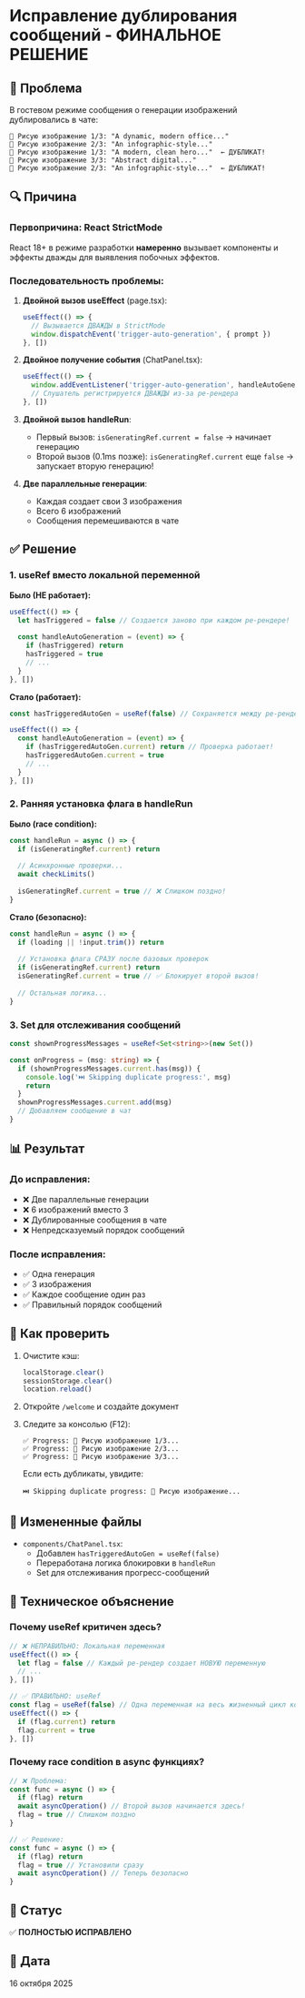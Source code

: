 # Исправление дублирования сообщений - ФИНАЛЬНОЕ РЕШЕНИЕ

## 🐛 Проблема
В гостевом режиме сообщения о генерации изображений дублировались в чате:
```
🎨 Рисую изображение 1/3: "A dynamic, modern office..."
🎨 Рисую изображение 2/3: "An infographic-style..."
🎨 Рисую изображение 1/3: "A modern, clean hero..."  ← ДУБЛИКАТ!
🎨 Рисую изображение 3/3: "Abstract digital..."
🎨 Рисую изображение 2/3: "An infographic-style..."  ← ДУБЛИКАТ!
```

## 🔍 Причина

### Первопричина: React StrictMode
React 18+ в режиме разработки **намеренно** вызывает компоненты и эффекты дважды для выявления побочных эффектов.

### Последовательность проблемы:

1. **Двойной вызов useEffect** (page.tsx):
   ```typescript
   useEffect(() => {
     // Вызывается ДВАЖДЫ в StrictMode
     window.dispatchEvent('trigger-auto-generation', { prompt })
   }, [])
   ```

2. **Двойное получение события** (ChatPanel.tsx):
   ```typescript
   useEffect(() => {
     window.addEventListener('trigger-auto-generation', handleAutoGeneration)
     // Слушатель регистрируется ДВАЖДЫ из-за ре-рендера
   }, [])
   ```

3. **Двойной вызов handleRun**:
   - Первый вызов: `isGeneratingRef.current = false` → начинает генерацию
   - Второй вызов (0.1ms позже): `isGeneratingRef.current` еще `false` → запускает вторую генерацию!

4. **Две параллельные генерации**:
   - Каждая создает свои 3 изображения
   - Всего 6 изображений
   - Сообщения перемешиваются в чате

## ✅ Решение

### 1. useRef вместо локальной переменной

**Было (НЕ работает):**
```typescript
useEffect(() => {
  let hasTriggered = false // Создается заново при каждом ре-рендере!
  
  const handleAutoGeneration = (event) => {
    if (hasTriggered) return
    hasTriggered = true
    // ...
  }
}, [])
```

**Стало (работает):**
```typescript
const hasTriggeredAutoGen = useRef(false) // Сохраняется между ре-рендерами

useEffect(() => {
  const handleAutoGeneration = (event) => {
    if (hasTriggeredAutoGen.current) return // Проверка работает!
    hasTriggeredAutoGen.current = true
    // ...
  }
}, [])
```

### 2. Ранняя установка флага в handleRun

**Было (race condition):**
```typescript
const handleRun = async () => {
  if (isGeneratingRef.current) return
  
  // Асинхронные проверки...
  await checkLimits()
  
  isGeneratingRef.current = true // ❌ Слишком поздно!
}
```

**Стало (безопасно):**
```typescript
const handleRun = async () => {
  if (loading || !input.trim()) return
  
  // Установка флага СРАЗУ после базовых проверок
  if (isGeneratingRef.current) return
  isGeneratingRef.current = true // ✅ Блокирует второй вызов!
  
  // Остальная логика...
}
```

### 3. Set для отслеживания сообщений

```typescript
const shownProgressMessages = useRef<Set<string>>(new Set())

const onProgress = (msg: string) => {
  if (shownProgressMessages.current.has(msg)) {
    console.log('⏭️ Skipping duplicate progress:', msg)
    return
  }
  shownProgressMessages.current.add(msg)
  // Добавляем сообщение в чат
}
```

## 📊 Результат

### До исправления:
- ❌ Две параллельные генерации
- ❌ 6 изображений вместо 3
- ❌ Дублированные сообщения в чате
- ❌ Непредсказуемый порядок сообщений

### После исправления:
- ✅ Одна генерация
- ✅ 3 изображения
- ✅ Каждое сообщение один раз
- ✅ Правильный порядок сообщений

## 🧪 Как проверить

1. Очистите кэш:
   ```javascript
   localStorage.clear()
   sessionStorage.clear()
   location.reload()
   ```

2. Откройте `/welcome` и создайте документ

3. Следите за консолью (F12):
   ```
   ✅ Progress: 🎨 Рисую изображение 1/3...
   ✅ Progress: 🎨 Рисую изображение 2/3...
   ✅ Progress: 🎨 Рисую изображение 3/3...
   ```

   Если есть дубликаты, увидите:
   ```
   ⏭️ Skipping duplicate progress: 🎨 Рисую изображение...
   ```

## 🔧 Измененные файлы

- `components/ChatPanel.tsx`:
  - Добавлен `hasTriggeredAutoGen = useRef(false)`
  - Переработана логика блокировки в `handleRun`
  - Set для отслеживания прогресс-сообщений

## 📝 Техническое объяснение

### Почему useRef критичен здесь?

```typescript
// ❌ НЕПРАВИЛЬНО: Локальная переменная
useEffect(() => {
  let flag = false // Каждый ре-рендер создает НОВУЮ переменную
  // ...
}, [])

// ✅ ПРАВИЛЬНО: useRef
const flag = useRef(false) // Одна переменная на весь жизненный цикл компонента
useEffect(() => {
  if (flag.current) return
  flag.current = true
}, [])
```

### Почему race condition в async функциях?

```typescript
// ❌ Проблема:
const func = async () => {
  if (flag) return
  await asyncOperation() // Второй вызов начинается здесь!
  flag = true // Слишком поздно
}

// ✅ Решение:
const func = async () => {
  if (flag) return
  flag = true // Установили сразу
  await asyncOperation() // Теперь безопасно
}
```

## 🎯 Статус
✅ **ПОЛНОСТЬЮ ИСПРАВЛЕНО**

## 📅 Дата
16 октября 2025
